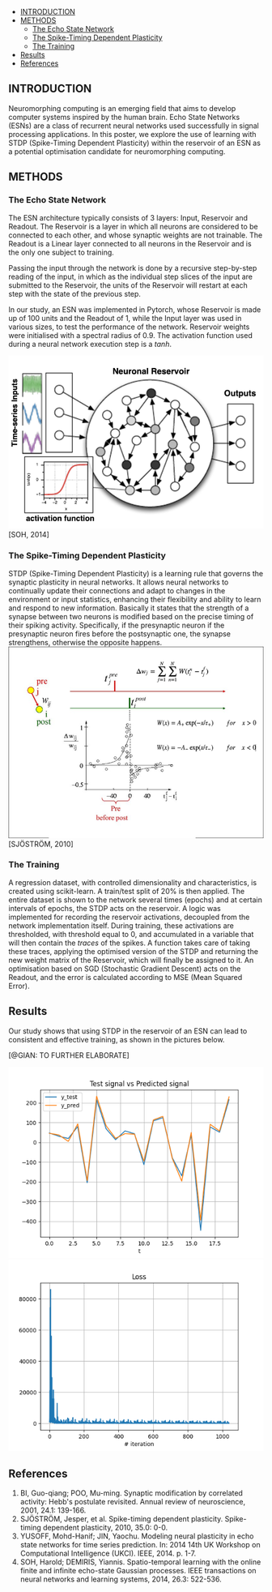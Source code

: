 
- [INTRODUCTION](#introduction)
- [METHODS](#methods)
  - [The Echo State Network](#the-echo-state-network)
  - [The Spike-Timing Dependent Plasticity](#the-spike-timing-dependent-plasticity)
  - [The Training](#the-training)
- [Results](#results)
- [References](#references)

## INTRODUCTION

Neuromorphing computing is an emerging field that aims to develop computer systems inspired by the human brain. Echo State Networks (ESNs) are a class of recurrent neural networks used successfully in signal processing applications. In this poster, we explore the use of learning with STDP (Spike-Timing Dependent Plasticity) within the reservoir of an ESN as a potential optimisation candidate for neuromorphing computing.​

## METHODS

### The Echo State Network
The ESN architecture typically consists of 3 layers: Input, Reservoir and Readout.
The Reservoir is a layer in which all neurons are considered to be connected to each other, and whose synaptic weights are not trainable.
The Readout is a Linear layer connected to all neurons in the Reservoir and is the only one subject to training.

Passing the input through the network is done by a recursive step-by-step reading of the input, in which as the individual step slices of the input are submitted to the Reservoir, the units of the Reservoir will restart at each step with the state of the previous step.

In our study, an ESN was implemented in Pytorch, whose Reservoir is made up of 100 units and the Readout of 1, while the Input layer was used in various sizes, to test the performance of the network. Reservoir weights were initialised with a spectral radius of 0.9.
The activation function used during a neural network execution step is a *tanh*.

<img src='./imgs/ESN_scheme-SOH-2014.png'>
[SOH, 2014]

### The Spike-Timing Dependent Plasticity
STDP (Spike-Timing Dependent Plasticity) is a learning rule that governs the synaptic plasticity in neural networks. It allows neural networks to continually update their connections and adapt to changes in the environment or input statistics, enhancing their flexibility and ability to learn and respond to new information.
Basically it states that the strength of a synapse between two neurons is modified based on the precise timing of their spiking activity. Specifically, if the presynaptic neuron
if the presynaptic neuron fires before the postsynaptic one, the synapse strengthens, otherwise the opposite happens.
<img src='./imgs/STDP-plot-SJÖSTRÖM-2010.png'>
[SJÖSTRÖM, 2010]


### The Training
A regression dataset, with controlled dimensionality and characteristics, is created using scikit-learn. A train/test split of 20% is then applied.
The entire dataset is shown to the network several times (epochs) and at certain intervals of epochs, the STDP acts on the reservoir.
A logic was implemented for recording the reservoir activations, decoupled from the network implementation itself. During training, these activations are thresholded, with threshold equal to 0, and accumulated in a variable that will then contain the *traces* of the spikes.
A function takes care of taking these traces, applying the optimised version of the STDP and returning the new weight matrix of the Reservoir, which will finally be assigned to it.
An optimisation based on SGD (Stochastic Gradient Descent) acts on the Readout, and the error is calculated according to MSE (Mean Squared Error).

## Results
Our study shows that using STDP in the reservoir of an ESN can lead to consistent and effective training, as shown in the pictures below.  

\[\@GIAN: TO FURTHER ELABORATE\]
  

<img src='./imgs/Res-ESN-STDP-compare-output_pred.png'>
<img src='./imgs/Res-ESN-STDP-loss.png'>

## References
1. BI, Guo-qiang; POO, Mu-ming. Synaptic modification by correlated activity: Hebb's postulate revisited. Annual review of neuroscience, 2001, 24.1: 139-166.
2. SJÖSTRÖM, Jesper, et al. Spike-timing dependent plasticity. Spike-timing dependent plasticity, 2010, 35.0: 0-0.
3. YUSOFF, Mohd-Hanif; JIN, Yaochu. Modeling neural plasticity in echo state networks for time series prediction. In: 2014 14th UK Workshop on Computational Intelligence (UKCI). IEEE, 2014. p. 1-7.
4. SOH, Harold; DEMIRIS, Yiannis. Spatio-temporal learning with the online finite and infinite echo-state Gaussian processes. IEEE transactions on neural networks and learning systems, 2014, 26.3: 522-536.